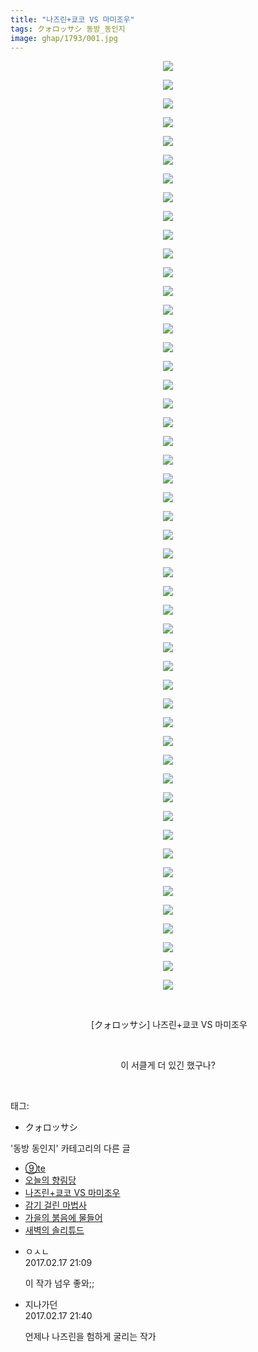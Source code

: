 ```yaml
---
title: "나즈린+쿄코 VS 마미조우"
tags: クォロッサシ 동방_동인지
image: ghap/1793/001.jpg
---
```

<div class="article">
<p style="text-align: center; clear: none; float: none;"><img src="{{ site.nasurl }}/ghap/1793/001.jpg"/></p>
<p style="text-align: center; clear: none; float: none;"><img src="{{ site.nasurl }}/ghap/1793/002.jpg"/></p>
<p style="text-align: center; clear: none; float: none;"><img src="{{ site.nasurl }}/ghap/1793/003.jpg"/></p>
<p style="text-align: center; clear: none; float: none;"><img src="{{ site.nasurl }}/ghap/1793/004.jpg"/></p>
<p style="text-align: center; clear: none; float: none;"><img src="{{ site.nasurl }}/ghap/1793/005.jpg"/></p>
<p style="text-align: center; clear: none; float: none;"><img src="{{ site.nasurl }}/ghap/1793/006.jpg"/></p>
<p style="text-align: center; clear: none; float: none;"><img src="{{ site.nasurl }}/ghap/1793/007.jpg"/></p>
<p style="text-align: center; clear: none; float: none;"><img src="{{ site.nasurl }}/ghap/1793/008.jpg"/></p>
<p style="text-align: center; clear: none; float: none;"><img src="{{ site.nasurl }}/ghap/1793/009.jpg"/></p>
<p style="text-align: center; clear: none; float: none;"><img src="{{ site.nasurl }}/ghap/1793/010.jpg"/></p>
<p style="text-align: center; clear: none; float: none;"><img src="{{ site.nasurl }}/ghap/1793/011.jpg"/></p>
<p style="text-align: center; clear: none; float: none;"><img src="{{ site.nasurl }}/ghap/1793/012.jpg"/></p>
<p style="text-align: center; clear: none; float: none;"><img src="{{ site.nasurl }}/ghap/1793/013.jpg"/></p>
<p style="text-align: center; clear: none; float: none;"><img src="{{ site.nasurl }}/ghap/1793/014.jpg"/></p>
<p style="text-align: center; clear: none; float: none;"><img src="{{ site.nasurl }}/ghap/1793/015.jpg"/></p>
<p style="text-align: center; clear: none; float: none;"><img src="{{ site.nasurl }}/ghap/1793/016.jpg"/></p>
<p style="text-align: center; clear: none; float: none;"><img src="{{ site.nasurl }}/ghap/1793/017.jpg"/></p>
<p style="text-align: center; clear: none; float: none;"><img src="{{ site.nasurl }}/ghap/1793/018.jpg"/></p>
<p style="text-align: center; clear: none; float: none;"><img src="{{ site.nasurl }}/ghap/1793/019.jpg"/></p>
<p style="text-align: center; clear: none; float: none;"><img src="{{ site.nasurl }}/ghap/1793/020.jpg"/></p>
<p style="text-align: center; clear: none; float: none;"><img src="{{ site.nasurl }}/ghap/1793/021.jpg"/></p>
<p style="text-align: center; clear: none; float: none;"><img src="{{ site.nasurl }}/ghap/1793/022.jpg"/></p>
<p style="text-align: center; clear: none; float: none;"><img src="{{ site.nasurl }}/ghap/1793/023.jpg"/></p>
<p style="text-align: center; clear: none; float: none;"><img src="{{ site.nasurl }}/ghap/1793/024.jpg"/></p>
<p style="text-align: center; clear: none; float: none;"><img src="{{ site.nasurl }}/ghap/1793/025.jpg"/></p>
<p style="text-align: center; clear: none; float: none;"><img src="{{ site.nasurl }}/ghap/1793/026.jpg"/></p>
<p style="text-align: center; clear: none; float: none;"><img src="{{ site.nasurl }}/ghap/1793/027.jpg"/></p>
<p style="text-align: center; clear: none; float: none;"><img src="{{ site.nasurl }}/ghap/1793/028.jpg"/></p>
<p style="text-align: center; clear: none; float: none;"><img src="{{ site.nasurl }}/ghap/1793/029.jpg"/></p>
<p style="text-align: center; clear: none; float: none;"><img src="{{ site.nasurl }}/ghap/1793/030.jpg"/></p>
<p style="text-align: center; clear: none; float: none;"><img src="{{ site.nasurl }}/ghap/1793/031.jpg"/></p>
<p style="text-align: center; clear: none; float: none;"><img src="{{ site.nasurl }}/ghap/1793/032.jpg"/></p>
<p style="text-align: center; clear: none; float: none;"><img src="{{ site.nasurl }}/ghap/1793/033.jpg"/></p>
<p style="text-align: center; clear: none; float: none;"><img src="{{ site.nasurl }}/ghap/1793/034.jpg"/></p>
<p style="text-align: center; clear: none; float: none;"><img src="{{ site.nasurl }}/ghap/1793/035.jpg"/></p>
<p style="text-align: center; clear: none; float: none;"><img src="{{ site.nasurl }}/ghap/1793/036.jpg"/></p>
<p style="text-align: center; clear: none; float: none;"><img src="{{ site.nasurl }}/ghap/1793/037.jpg"/></p>
<p style="text-align: center; clear: none; float: none;"><img src="{{ site.nasurl }}/ghap/1793/038.jpg"/></p>
<p style="text-align: center; clear: none; float: none;"><img src="{{ site.nasurl }}/ghap/1793/039.jpg"/></p>
<p style="text-align: center; clear: none; float: none;"><img src="{{ site.nasurl }}/ghap/1793/040.jpg"/></p>
<p style="text-align: center; clear: none; float: none;"><img src="{{ site.nasurl }}/ghap/1793/041.jpg"/></p>
<p style="text-align: center; clear: none; float: none;"><img src="{{ site.nasurl }}/ghap/1793/042.jpg"/></p>
<p style="text-align: center; clear: none; float: none;"><img src="{{ site.nasurl }}/ghap/1793/043.jpg"/></p>
<p style="text-align: center; clear: none; float: none;"><img src="{{ site.nasurl }}/ghap/1793/044.jpg"/></p>
<p style="text-align: center; clear: none; float: none;"><img src="{{ site.nasurl }}/ghap/1793/045.jpg"/></p>
<p style="text-align: center; clear: none; float: none;"><img src="{{ site.nasurl }}/ghap/1793/046.jpg"/></p>
<p style="text-align: center; clear: none; float: none;"><img src="{{ site.nasurl }}/ghap/1793/047.jpg"/></p>
<p style="text-align: center; clear: none; float: none;"><img src="{{ site.nasurl }}/ghap/1793/048.jpg"/></p>
<p style="text-align: center; clear: none; float: none;"><img src="{{ site.nasurl }}/ghap/1793/049.jpg"/></p>
<p style="text-align: center; clear: none; float: none;"><img src="{{ site.nasurl }}/ghap/1793/050.jpg"/></p>
<p style="text-align: center; clear: none; float: none;"><br/></p>
<p style="text-align: center; clear: none; float: none;"> [クォロッサシ] 나즈린+쿄코 VS 마미조우</p>
<p style="text-align: center; clear: none; float: none;"><br/></p>
<p style="text-align: center; clear: none; float: none;">이 서클게 더 있긴 했구나?</p>
<p><br/></p>
</div><div class="tagTrail">
<p>태그: </p>
<ul>
<li>クォロッサシ</li>
</ul>
</div><div class="another">
<p>'동방 동인지' 카테고리의 다른 글</p>
<ul>
<li><a href="/2016-08-23-ghap_1796">⑨te</a></li>
<li><a href="/2016-08-23-ghap_1795">오늘의 향림당</a></li>
<li><a href="/2016-08-23-ghap_1793">나즈린+쿄코 VS 마미조우</a></li>
<li><a href="/2016-08-23-ghap_1791">감기 걸린 마법사</a></li>
<li><a href="/2016-08-23-ghap_1790">가을의 붉음에 물들어</a></li>
<li><a href="/2016-08-23-ghap_1788">새벽의 솔리튜드</a></li>
</ul>
</div><div class="cb_module cb_fluid">
<div class="cb_wrt cb_profile">
<div class="comment">
<ul>
<li class="cb_thumb_off" id="comment14917904">
<div class="cb_comment_area">
<div class="cb_info_area">
<div class="cb_section">
<span class="cb_nick_name">ㅇㅅㄴ</span>
</div>
<div class="cb_section">
<span class="cb_date">2017.02.17 21:09 </span>
</div>
</div>
<div class="cb_dsc_comment">
<p class="cb_dsc">
											이 작가 넘우 좋와;;
										</p>
</div>
</div></li>
<li class="cb_thumb_off" id="comment14917920">
<div class="cb_comment_area">
<div class="cb_info_area">
<div class="cb_section">
<span class="cb_nick_name">지나가던</span>
</div>
<div class="cb_section">
<span class="cb_date">2017.02.17 21:40 </span>
</div>
</div>
<div class="cb_dsc_comment">
<p class="cb_dsc">
											언제나 나즈린을 험하게 굴리는 작가
										</p>
</div>
</div></li>
</ul>
</div>
</div><!-- commentList close -->
</div>
<br/>
<p id="refer"></p>
<br/>
